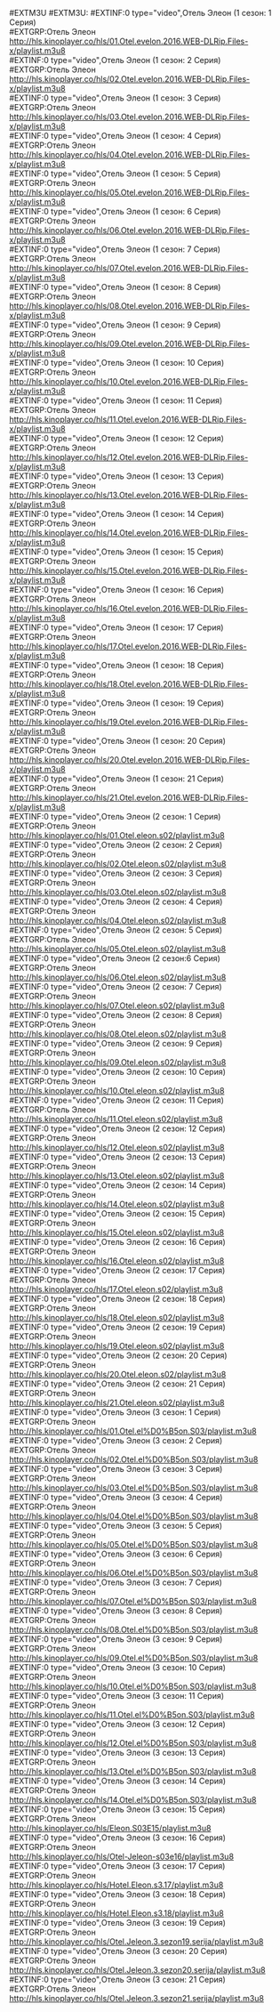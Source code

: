 #EXTM3U
#EXTM3U:
#EXTINF:0 type="video",Отель Элеон (1 сезон: 1 Серия)						
#EXTGRP:Отель Элеон						
http://hls.kinoplayer.co/hls/01.Otel.evelon.2016.WEB-DLRip.Files-x/playlist.m3u8						
#EXTINF:0 type="video",Отель Элеон (1 сезон: 2 Серия)						
#EXTGRP:Отель Элеон						
http://hls.kinoplayer.co/hls/02.Otel.evelon.2016.WEB-DLRip.Files-x/playlist.m3u8						
#EXTINF:0 type="video",Отель Элеон (1 сезон: 3 Серия)						
#EXTGRP:Отель Элеон						
http://hls.kinoplayer.co/hls/03.Otel.evelon.2016.WEB-DLRip.Files-x/playlist.m3u8						
#EXTINF:0 type="video",Отель Элеон (1 сезон: 4 Серия)						
#EXTGRP:Отель Элеон						
http://hls.kinoplayer.co/hls/04.Otel.evelon.2016.WEB-DLRip.Files-x/playlist.m3u8						
#EXTINF:0 type="video",Отель Элеон (1 сезон: 5 Серия)						
#EXTGRP:Отель Элеон						
http://hls.kinoplayer.co/hls/05.Otel.evelon.2016.WEB-DLRip.Files-x/playlist.m3u8						
#EXTINF:0 type="video",Отель Элеон (1 сезон: 6 Серия)						
#EXTGRP:Отель Элеон						
http://hls.kinoplayer.co/hls/06.Otel.evelon.2016.WEB-DLRip.Files-x/playlist.m3u8						
#EXTINF:0 type="video",Отель Элеон (1 сезон: 7 Серия)						
#EXTGRP:Отель Элеон						
http://hls.kinoplayer.co/hls/07.Otel.evelon.2016.WEB-DLRip.Files-x/playlist.m3u8						
#EXTINF:0 type="video",Отель Элеон (1 сезон: 8 Серия)						
#EXTGRP:Отель Элеон						
http://hls.kinoplayer.co/hls/08.Otel.evelon.2016.WEB-DLRip.Files-x/playlist.m3u8						
#EXTINF:0 type="video",Отель Элеон (1 сезон: 9 Серия)						
#EXTGRP:Отель Элеон						
http://hls.kinoplayer.co/hls/09.Otel.evelon.2016.WEB-DLRip.Files-x/playlist.m3u8						
#EXTINF:0 type="video",Отель Элеон (1 сезон: 10 Серия)						
#EXTGRP:Отель Элеон						
http://hls.kinoplayer.co/hls/10.Otel.evelon.2016.WEB-DLRip.Files-x/playlist.m3u8						
#EXTINF:0 type="video",Отель Элеон (1 сезон: 11 Серия)						
#EXTGRP:Отель Элеон						
http://hls.kinoplayer.co/hls/11.Otel.evelon.2016.WEB-DLRip.Files-x/playlist.m3u8						
#EXTINF:0 type="video",Отель Элеон (1 сезон: 12 Серия)						
#EXTGRP:Отель Элеон						
http://hls.kinoplayer.co/hls/12.Otel.evelon.2016.WEB-DLRip.Files-x/playlist.m3u8						
#EXTINF:0 type="video",Отель Элеон (1 сезон: 13 Серия)						
#EXTGRP:Отель Элеон						
http://hls.kinoplayer.co/hls/13.Otel.evelon.2016.WEB-DLRip.Files-x/playlist.m3u8						
#EXTINF:0 type="video",Отель Элеон (1 сезон: 14 Серия)						
#EXTGRP:Отель Элеон						
http://hls.kinoplayer.co/hls/14.Otel.evelon.2016.WEB-DLRip.Files-x/playlist.m3u8						
#EXTINF:0 type="video",Отель Элеон (1 сезон: 15 Серия)						
#EXTGRP:Отель Элеон						
http://hls.kinoplayer.co/hls/15.Otel.evelon.2016.WEB-DLRip.Files-x/playlist.m3u8						
#EXTINF:0 type="video",Отель Элеон (1 сезон: 16 Серия)						
#EXTGRP:Отель Элеон						
http://hls.kinoplayer.co/hls/16.Otel.evelon.2016.WEB-DLRip.Files-x/playlist.m3u8						
#EXTINF:0 type="video",Отель Элеон (1 сезон: 17 Серия)						
#EXTGRP:Отель Элеон						
http://hls.kinoplayer.co/hls/17.Otel.evelon.2016.WEB-DLRip.Files-x/playlist.m3u8						
#EXTINF:0 type="video",Отель Элеон (1 сезон: 18 Серия)						
#EXTGRP:Отель Элеон						
http://hls.kinoplayer.co/hls/18.Otel.evelon.2016.WEB-DLRip.Files-x/playlist.m3u8						
#EXTINF:0 type="video",Отель Элеон (1 сезон: 19 Серия)						
#EXTGRP:Отель Элеон						
http://hls.kinoplayer.co/hls/19.Otel.evelon.2016.WEB-DLRip.Files-x/playlist.m3u8						
#EXTINF:0 type="video",Отель Элеон (1 сезон: 20 Серия)						
#EXTGRP:Отель Элеон						
http://hls.kinoplayer.co/hls/20.Otel.evelon.2016.WEB-DLRip.Files-x/playlist.m3u8						
#EXTINF:0 type="video",Отель Элеон (1 сезон: 21 Серия)						
#EXTGRP:Отель Элеон						
http://hls.kinoplayer.co/hls/21.Otel.evelon.2016.WEB-DLRip.Files-x/playlist.m3u8						
#EXTINF:0 type="video",Отель Элеон (2 сезон: 1 Серия)						
#EXTGRP:Отель Элеон						
http://hls.kinoplayer.co/hls/01.Otel.eleon.s02/playlist.m3u8						
#EXTINF:0 type="video",Отель Элеон (2 сезон: 2 Серия)						
#EXTGRP:Отель Элеон						
http://hls.kinoplayer.co/hls/02.Otel.eleon.s02/playlist.m3u8						
#EXTINF:0 type="video",Отель Элеон (2 сезон: 3 Серия)						
#EXTGRP:Отель Элеон						
http://hls.kinoplayer.co/hls/03.Otel.eleon.s02/playlist.m3u8						
#EXTINF:0 type="video",Отель Элеон (2 сезон: 4 Серия)						
#EXTGRP:Отель Элеон						
http://hls.kinoplayer.co/hls/04.Otel.eleon.s02/playlist.m3u8						
#EXTINF:0 type="video",Отель Элеон (2 сезон: 5 Серия)						
#EXTGRP:Отель Элеон						
http://hls.kinoplayer.co/hls/05.Otel.eleon.s02/playlist.m3u8						
#EXTINF:0 type="video",Отель Элеон (2 сезон:6  Серия)						
#EXTGRP:Отель Элеон						
http://hls.kinoplayer.co/hls/06.Otel.eleon.s02/playlist.m3u8						
#EXTINF:0 type="video",Отель Элеон (2 сезон: 7 Серия)						
#EXTGRP:Отель Элеон						
http://hls.kinoplayer.co/hls/07.Otel.eleon.s02/playlist.m3u8						
#EXTINF:0 type="video",Отель Элеон (2 сезон: 8 Серия)						
#EXTGRP:Отель Элеон						
http://hls.kinoplayer.co/hls/08.Otel.eleon.s02/playlist.m3u8						
#EXTINF:0 type="video",Отель Элеон (2 сезон: 9 Серия)						
#EXTGRP:Отель Элеон						
http://hls.kinoplayer.co/hls/09.Otel.eleon.s02/playlist.m3u8						
#EXTINF:0 type="video",Отель Элеон (2 сезон: 10 Серия)						
#EXTGRP:Отель Элеон						
http://hls.kinoplayer.co/hls/10.Otel.eleon.s02/playlist.m3u8						
#EXTINF:0 type="video",Отель Элеон (2 сезон: 11 Серия)						
#EXTGRP:Отель Элеон						
http://hls.kinoplayer.co/hls/11.Otel.eleon.s02/playlist.m3u8						
#EXTINF:0 type="video",Отель Элеон (2 сезон: 12 Серия)						
#EXTGRP:Отель Элеон						
http://hls.kinoplayer.co/hls/12.Otel.eleon.s02/playlist.m3u8						
#EXTINF:0 type="video",Отель Элеон (2 сезон: 13 Серия)						
#EXTGRP:Отель Элеон						
http://hls.kinoplayer.co/hls/13.Otel.eleon.s02/playlist.m3u8						
#EXTINF:0 type="video",Отель Элеон (2 сезон: 14 Серия)						
#EXTGRP:Отель Элеон						
http://hls.kinoplayer.co/hls/14.Otel.eleon.s02/playlist.m3u8						
#EXTINF:0 type="video",Отель Элеон (2 сезон: 15 Серия)						
#EXTGRP:Отель Элеон						
http://hls.kinoplayer.co/hls/15.Otel.eleon.s02/playlist.m3u8						
#EXTINF:0 type="video",Отель Элеон (2 сезон: 16 Серия)						
#EXTGRP:Отель Элеон						
http://hls.kinoplayer.co/hls/16.Otel.eleon.s02/playlist.m3u8						
#EXTINF:0 type="video",Отель Элеон (2 сезон: 17 Серия)						
#EXTGRP:Отель Элеон						
http://hls.kinoplayer.co/hls/17.Otel.eleon.s02/playlist.m3u8						
#EXTINF:0 type="video",Отель Элеон (2 сезон: 18 Серия)						
#EXTGRP:Отель Элеон						
http://hls.kinoplayer.co/hls/18.Otel.eleon.s02/playlist.m3u8						
#EXTINF:0 type="video",Отель Элеон (2 сезон: 19 Серия)						
#EXTGRP:Отель Элеон						
http://hls.kinoplayer.co/hls/19.Otel.eleon.s02/playlist.m3u8						
#EXTINF:0 type="video",Отель Элеон (2 сезон: 20 Серия)						
#EXTGRP:Отель Элеон						
http://hls.kinoplayer.co/hls/20.Otel.eleon.s02/playlist.m3u8						
#EXTINF:0 type="video",Отель Элеон (2 сезон: 21 Серия)						
#EXTGRP:Отель Элеон						
http://hls.kinoplayer.co/hls/21.Otel.eleon.s02/playlist.m3u8						
#EXTINF:0 type="video",Отель Элеон (3 сезон: 1 Серия)						
#EXTGRP:Отель Элеон						
http://hls.kinoplayer.co/hls/01.Otel.el%D0%B5on.S03/playlist.m3u8						
#EXTINF:0 type="video",Отель Элеон (3 сезон: 2 Серия)						
#EXTGRP:Отель Элеон						
http://hls.kinoplayer.co/hls/02.Otel.el%D0%B5on.S03/playlist.m3u8						
#EXTINF:0 type="video",Отель Элеон (3 сезон: 3 Серия)						
#EXTGRP:Отель Элеон						
http://hls.kinoplayer.co/hls/03.Otel.el%D0%B5on.S03/playlist.m3u8						
#EXTINF:0 type="video",Отель Элеон (3 сезон: 4 Серия)						
#EXTGRP:Отель Элеон						
http://hls.kinoplayer.co/hls/04.Otel.el%D0%B5on.S03/playlist.m3u8						
#EXTINF:0 type="video",Отель Элеон (3 сезон: 5 Серия)						
#EXTGRP:Отель Элеон						
http://hls.kinoplayer.co/hls/05.Otel.el%D0%B5on.S03/playlist.m3u8						
#EXTINF:0 type="video",Отель Элеон (3 сезон: 6 Серия)						
#EXTGRP:Отель Элеон						
http://hls.kinoplayer.co/hls/06.Otel.el%D0%B5on.S03/playlist.m3u8						
#EXTINF:0 type="video",Отель Элеон (3 сезон: 7 Серия)						
#EXTGRP:Отель Элеон						
http://hls.kinoplayer.co/hls/07.Otel.el%D0%B5on.S03/playlist.m3u8						
#EXTINF:0 type="video",Отель Элеон (3 сезон: 8 Серия)						
#EXTGRP:Отель Элеон						
http://hls.kinoplayer.co/hls/08.Otel.el%D0%B5on.S03/playlist.m3u8						
#EXTINF:0 type="video",Отель Элеон (3 сезон: 9 Серия)						
#EXTGRP:Отель Элеон						
http://hls.kinoplayer.co/hls/09.Otel.el%D0%B5on.S03/playlist.m3u8						
#EXTINF:0 type="video",Отель Элеон (3 сезон: 10 Серия)						
#EXTGRP:Отель Элеон						
http://hls.kinoplayer.co/hls/10.Otel.el%D0%B5on.S03/playlist.m3u8						
#EXTINF:0 type="video",Отель Элеон (3 сезон: 11 Серия)						
#EXTGRP:Отель Элеон						
http://hls.kinoplayer.co/hls/11.Otel.el%D0%B5on.S03/playlist.m3u8						
#EXTINF:0 type="video",Отель Элеон (3 сезон: 12 Серия)						
#EXTGRP:Отель Элеон						
http://hls.kinoplayer.co/hls/12.Otel.el%D0%B5on.S03/playlist.m3u8						
#EXTINF:0 type="video",Отель Элеон (3 сезон: 13 Серия)						
#EXTGRP:Отель Элеон						
http://hls.kinoplayer.co/hls/13.Otel.el%D0%B5on.S03/playlist.m3u8						
#EXTINF:0 type="video",Отель Элеон (3 сезон: 14 Серия)						
#EXTGRP:Отель Элеон						
http://hls.kinoplayer.co/hls/14.Otel.el%D0%B5on.S03/playlist.m3u8						
#EXTINF:0 type="video",Отель Элеон (3 сезон: 15 Серия)						
#EXTGRP:Отель Элеон						
http://hls.kinoplayer.co/hls/Eleon.S03E15/playlist.m3u8						
#EXTINF:0 type="video",Отель Элеон (3 сезон: 16 Серия)						
#EXTGRP:Отель Элеон						
http://hls.kinoplayer.co/hls/Otel-Jeleon-s03e16/playlist.m3u8						
#EXTINF:0 type="video",Отель Элеон (3 сезон: 17 Серия)						
#EXTGRP:Отель Элеон						
http://hls.kinoplayer.co/hls/Hotel.Eleon.s3.17/playlist.m3u8						
#EXTINF:0 type="video",Отель Элеон (3 сезон: 18 Серия)						
#EXTGRP:Отель Элеон						
http://hls.kinoplayer.co/hls/Hotel.Eleon.s3.18/playlist.m3u8						
#EXTINF:0 type="video",Отель Элеон (3 сезон: 19 Серия)						
#EXTGRP:Отель Элеон						
http://hls.kinoplayer.co/hls/Otel.Jeleon.3.sezon19.serija/playlist.m3u8						
#EXTINF:0 type="video",Отель Элеон (3 сезон: 20 Серия)						
#EXTGRP:Отель Элеон						
http://hls.kinoplayer.co/hls/Otel.Jeleon.3.sezon20.serija/playlist.m3u8						
#EXTINF:0 type="video",Отель Элеон (3 сезон: 21 Серия)						
#EXTGRP:Отель Элеон						
http://hls.kinoplayer.co/hls/Otel.Jeleon.3.sezon21.serija/playlist.m3u8
